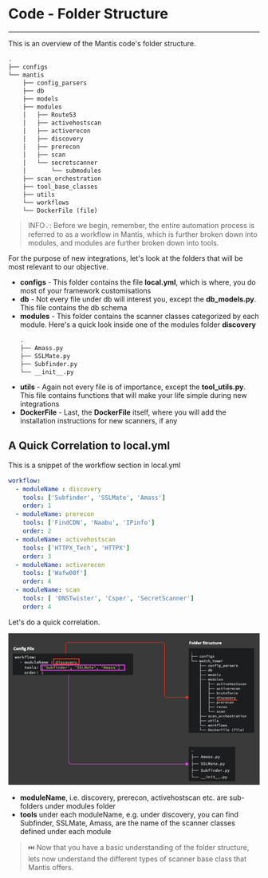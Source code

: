# Code - Folder Structure
---

This is an overview of the Mantis code's folder structure.

```console
.
├── configs
└── mantis
    ├── config_parsers
    ├── db
    ├── models
    ├── modules
    │   ├── Route53
    │   ├── activehostscan
    │   ├── activerecon
    │   ├── discovery
    │   ├── prerecon
    │   ├── scan
    │   └── secretscanner
    │       └── submodules
    ├── scan_orchestration
    ├── tool_base_classes
    ├── utils
    └── workflows
    └── DockerFile (file)
```
> INFO💡: Before we begin, remember, the entire automation process is referred to as a workflow in Mantis, which is further broken down into modules, and modules are further broken down into tools.

For the purpose of new integrations, let's look at the folders that will be most relevant to our objective.

- **configs** - This folder contains the file **local.yml**, which is where, you do most of your framework customisations
- **db** - Not every file under db will interest you, except the **db_models.py**. This file contains the db schema
- **modules** - This folder contains the scanner classes categorized by each module. Here's a quick look inside one of the modules folder **discovery**
    ```console
    .
    ├── Amass.py
    ├── SSLMate.py
    ├── Subfinder.py
    └── __init__.py
    ```
- **utils** - Again not every file is of importance, except the **tool_utils.py**. This file contains functions that will make your life simple during new integrations
- **DockerFile** - Last, the **DockerFile** itself, where you will add the installation instructions for new scanners, if any

## A Quick Correlation to local.yml

This is a snippet of the workflow section in local.yml

```yml
workflow: 
  - moduleName : discovery
    tools: ['Subfinder', 'SSLMate', 'Amass'] 
    order: 1
  - moduleName: prerecon
    tools: ['FindCDN', 'Naabu', 'IPinfo'] 
    order: 2
  - moduleName: activehostscan
    tools: ['HTTPX_Tech', 'HTTPX']
    order: 3
  - moduleName: activerecon
    tools: ['Wafw00f']
    order: 4
  - moduleName: scan
    tools: [ 'DNSTwister', 'Csper', 'SecretScanner']
    order: 4

```

Let's do a quick correlation.

<img src="code-config-mapping.png" class="img-rounded" alt="Mantis">

- **moduleName**, i.e. discovery, prerecon, activehostscan etc. are sub-folders under modules folder
- **tools** under each moduleName, e.g. under discovery, you can find Subfinder, SSLMate, Amass, are the name of the scanner classes defined under each module

> ⏭️ Now that you have a basic understanding of the folder structure, lets now understand the different types of scanner base class that Mantis offers.



